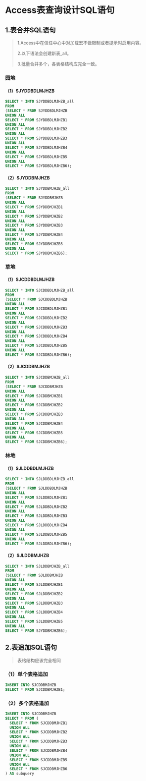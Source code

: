 # Access表查询设计SQL语句

## 1.表合并SQL语句

> 1.Access中在信任中心中对加载宏不做限制或者提示时启用内容。
>
> 2.以下语法会创建新表_all。
>
> 3.批量合并多个，各表格结构应完全一致。

### 园地

#### （1）SJYDDBDLMJHZB

```sql
SELECT * INTO SJYDDBDLMJHZB_all
FROM
(SELECT * FROM SJYDDBDLMJHZB
UNION ALL
SELECT * FROM SJYDDBDLMJHZB1
UNION ALL
SELECT * FROM SJYDDBDLMJHZB2
UNION ALL
SELECT * FROM SJYDDBDLMJHZB3
UNION ALL
SELECT * FROM SJYDDBDLMJHZB4
UNION ALL
SELECT * FROM SJYDDBDLMJHZB5
UNION ALL
SELECT * FROM SJYDDBDLMJHZB6);
```

#### （2）SJYDDBMJHZB

~~~ sql
SELECT * INTO SJYDDBMJHZB_all
FROM
(SELECT * FROM SJYDDBMJHZB
UNION ALL
SELECT * FROM SJYDDBMJHZB1
UNION ALL
SELECT * FROM SJYDDBMJHZB2
UNION ALL
SELECT * FROM SJYDDBMJHZB3
UNION ALL
SELECT * FROM SJYDDBMJHZB4
UNION ALL
SELECT * FROM SJYDDBMJHZB5
UNION ALL
SELECT * FROM SJYDDBMJHZB6);
~~~

### 草地

#### （1）SJCDDBDLMJHZB

~~~ sql
SELECT * INTO SJCDDBDLMJHZB_all
FROM
(SELECT * FROM SJCDDBDLMJHZB
UNION ALL
SELECT * FROM SJCDDBDLMJHZB1
UNION ALL
SELECT * FROM SJCDDBDLMJHZB2
UNION ALL
SELECT * FROM SJCDDBDLMJHZB3
UNION ALL
SELECT * FROM SJCDDBDLMJHZB4
UNION ALL
SELECT * FROM SJCDDBDLMJHZB5
UNION ALL
SELECT * FROM SJCDDBDLMJHZB6);
~~~

#### （2）SJCDDBMJHZB

~~~ sql
SELECT * INTO SJCDDBMJHZB_all
FROM
(SELECT * FROM SJCDDBMJHZB
UNION ALL
SELECT * FROM SJCDDBMJHZB1
UNION ALL
SELECT * FROM SJCDDBMJHZB2
UNION ALL
SELECT * FROM SJCDDBMJHZB3
UNION ALL
SELECT * FROM SJCDDBMJHZB4
UNION ALL
SELECT * FROM SJCDDBMJHZB5
UNION ALL
SELECT * FROM SJCDDBMJHZB6);
~~~

### 林地

#### （1）SJLDDBDLMJHZB

~~~ sql
SELECT * INTO SJLDDBDLMJHZB_all
FROM
(SELECT * FROM SJLDDBDLMJHZB
UNION ALL
SELECT * FROM SJLDDBDLMJHZB1
UNION ALL
SELECT * FROM SJLDDBDLMJHZB2
UNION ALL
SELECT * FROM SJLDDBDLMJHZB3
UNION ALL
SELECT * FROM SJLDDBDLMJHZB4
UNION ALL
SELECT * FROM SJLDDBDLMJHZB5
UNION ALL
SELECT * FROM SJLDDBDLMJHZB6);
~~~

#### （2）SJLDDBMJHZB

~~~ sql
SELECT * INTO SJLDDBMJHZB_all
FROM
(SELECT * FROM SJLDDBMJHZB
UNION ALL
SELECT * FROM SJLDDBMJHZB1
UNION ALL
SELECT * FROM SJLDDBMJHZB2
UNION ALL
SELECT * FROM SJLDDBMJHZB3
UNION ALL
SELECT * FROM SJLDDBMJHZB4
UNION ALL
SELECT * FROM SJLDDBMJHZB5
UNION ALL
SELECT * FROM SJYDDBMJHZB6);
~~~

## 2.表追加SQL语句

> 表格结构应该完全相同

### （1）单个表格追加

~~~ sql
INSERT INTO SJCDDBMJHZB
SELECT * FROM SJCDDBMJHZB1;
~~~

### （2）多个表格追加

~~~ sql
INSERT INTO SJCDDBMJHZB
SELECT * FROM (
  SELECT * FROM SJCDDBMJHZB1
  UNION ALL
  SELECT * FROM SJCDDBMJHZB2
  UNION ALL
  SELECT * FROM SJCDDBMJHZB3
  UNION ALL
  SELECT * FROM SJCDDBMJHZB4
  UNION ALL
  SELECT * FROM SJCDDBMJHZB5
  UNION ALL
  SELECT * FROM SJCDDBMJHZB6
) AS subquery
~~~

